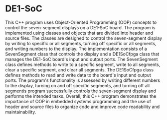 # DE1-SoC
This C++ program uses Object-Oriented Programming (OOP) concepts to control the seven-segment displays on a DE1-SoC board. The program is implemented using classes and objects that are divided into header and source files. The classes are designed to control the seven-segment display by writing to specific or all segments, turning off specific or all segments, and writing numbers to the display. The implementation consists of a SevenSegment class that controls the display and a DE1SoCfpga class that manages the DE1-SoC board's input and output ports. The SevenSegment class defines methods to write to a specific segment, write to all segments, clear a specific segment, and clear all segments. The DE1SoCfpga class defines methods to read and write data to the board's input and output ports. The program's functionality is assessed by writing different numbers to the display, turning on and off specific segments, and turning off all segmentis program successfully controls the seven-segment display and performs the intended tasks. Overall, this C++ program demonstrates the importance of OOP in embedded systems programming and the use of header and source files to organize code and improve code readability and maintainability.
